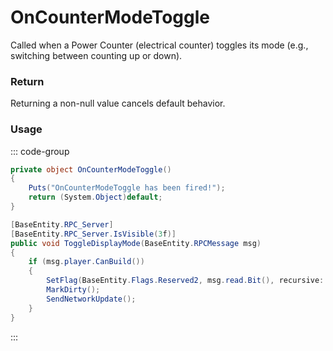 # OnCounterModeToggle
<Badge type="info" text="Electronic"/><Badge type="danger" text="Carbon Compatible"/><Badge type="warning" text="Oxide Compatible"/>
Called when a Power Counter (electrical counter) toggles its mode (e.g., switching between counting up or down).

### Return
Returning a non-null value cancels default behavior.

### Usage
::: code-group
```csharp [Example]
private object OnCounterModeToggle()
{
	Puts("OnCounterModeToggle has been fired!");
	return (System.Object)default;
}
```
```csharp [Source — Assembly-CSharp @ PowerCounter]
[BaseEntity.RPC_Server]
[BaseEntity.RPC_Server.IsVisible(3f)]
public void ToggleDisplayMode(BaseEntity.RPCMessage msg)
{
	if (msg.player.CanBuild())
	{
		SetFlag(BaseEntity.Flags.Reserved2, msg.read.Bit(), recursive: false, networkupdate: false);
		MarkDirty();
		SendNetworkUpdate();
	}
}

```
:::
